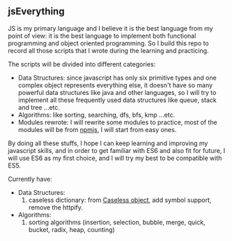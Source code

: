 ## jsEverything

JS is my primary language and I believe it is the best language from my point of view: it is the best language to implement both functional programming and object oriented programming. So I build this repo to record all those scripts that I wrote during the learning and practicing.

The scripts will be divided into different categories:

- Data Structures: since javascript has only six primitive types and one complex object represents everything else, it doesn't have so many powerful data structures like java and other languages, so I will try to implement all these frequently used data structures like queue, stack and tree ...etc.
- Algorithms: like sorting, searching, dfs, bfs, kmp ...etc.
- Modules rewrote: I will rewrite some modules to practice, most of the modules will be from [npmjs](npmjs.org), I will start from easy ones.

By doing all these stuffs, I hope I can keep learning and improving my javascript skills, and in order to get familiar with ES6 and also fit for future, I will use ES6 as my first choice, and I will try my best to be compatible with ES5.


Currently have:

- Data Structures:
    1. caseless dictionary: from [Caseless object](https://www.npmjs.com/package/caseless), add symbol support, remove the httpify.
- Algorithms:
    1. sorting algorithms (insertion, selection, bubble, merge, quick, bucket, radix, heap, counting)
